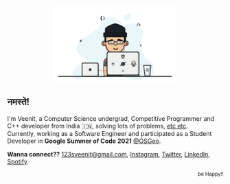 <p align="center">
  <a href="https://veenits123.github.io/">
    <img src="programmer.gif" alt="Veenit" height="180"/>
  </a>
</p>

## नमस्ते!

I'm Veenit, a Computer Science undergrad, Competitive Programmer and C++ developer from India :india:, solving lots of problems, [etc etc](https://veenits123.github.io/).<br>
Currently, working as a Software Engineer and participated as a Student Developer in **Google Summer of Code 2021** [@OSGeo](https://github.com/OSGeo).

**Wanna connect??** 123sveenit@gmail.com, [Instagram](https://www.instagram.com/2501v_/), [Twitter](https://twitter.com/vee_nits123), [LinkedIn](https://linkedin.com/in/veenits123), [Spotify](https://open.spotify.com/user/ovs6jeqqwthcd1wjcmvmv0cnl).
<br>
<p align="right">
  <sup>be Happy!!</sup>
</p>
